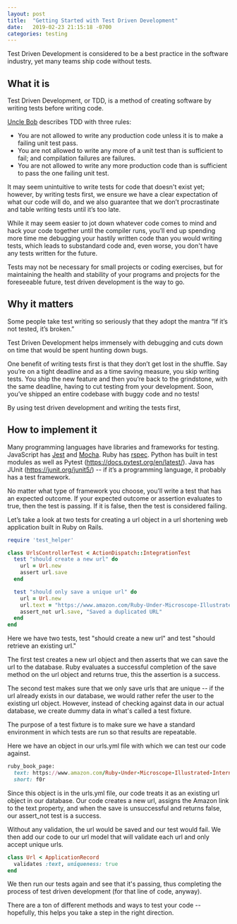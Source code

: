 ```yaml
---
layout: post
title:  "Getting Started with Test Driven Development"
date:   2019-02-23 21:15:18 -0700
categories: testing
---
```

Test Driven Development is considered to be a best practice in the software industry, yet many teams ship code without tests.

## What it is
Test Driven Development, or TDD, is a method of creating software by writing tests before writing code.

[Uncle Bob](https://www.youtube.com/watch?v=qkblc5WRn-U) describes TDD with three rules:
* You are not allowed to write any production code unless it is to make a failing unit test pass.
* You are not allowed to write any more of a unit test than is sufficient to fail; and compilation failures are failures.
* You are not allowed to write any more production code than is sufficient to pass the one failing unit test.

It may seem unintuitive to write tests for code that doesn't exist yet; however, by writing tests first, we ensure we have a clear expectation of what our code will do, and we also guarantee that we don’t procrastinate and table writing tests until it’s too late.

While it may seem easier to jot down whatever code comes to mind and hack your code together until the compiler runs, you’ll end up spending more time me debugging your hastily written code than you would writing tests, which leads to substandard code and, even worse, you don't have any tests written for the future.

Tests may not be necessary for small projects or coding exercises, but for maintaining the health and stability of your programs and projects for the foreseeable future, test driven development is the way to go.

## Why it matters
Some people take test writing so seriously that they adopt the mantra “If it’s not tested, it’s broken.”

Test Driven Development helps immensely with debugging and cuts down on time that would be spent hunting down bugs.

One benefit of writing tests first is that they don’t get lost in the shuffle. Say you’re on a tight deadline and as a time saving measure, you skip writing tests. You ship the new feature and then you’re back to the grindstone, with the same deadline, having to cut testing from your development. Soon, you’ve shipped an entire codebase with buggy code and no tests!

By using test driven development and writing the tests first,

## How to implement it
Many programming languages have libraries and frameworks for testing. JavaScript has [Jest](https://jestjs.io/) and [Mocha](https://mochajs.org/). Ruby has [rspec](http://rspec.info/). Python has built in test modules as well as Pytest (https://docs.pytest.org/en/latest/). Java has JUnit (https://junit.org/junit5/) -- if it’s a programming language, it probably has a test framework.

No matter what type of framework you choose, you’ll write a test that has an expected outcome. If your expected outcome or assertion evaluates to true, then the test is passing. If it is false, then the test is considered failing.

Let’s take a look at two tests for creating a url object in a url shortening web application built in Ruby on Rails.

```ruby
require 'test_helper'

class UrlsControllerTest < ActionDispatch::IntegrationTest
  test "should create a new url" do
    url = Url.new
    assert url.save
  end

  test "should only save a unique url" do
    url = Url.new
    url.text = "https://www.amazon.com/Ruby-Under-Microscope-Illustrated-Internals/dp/1593275277"
    assert_not url.save, "Saved a duplicated URL"
  end
end
```

Here we have two tests, test "should create a new url" and test "should retrieve an existing url."

The first test creates a new url object and then asserts that we can save the url to the database. Ruby evaluates a successful completion of the save method on the url object and returns true, this the assertion is a success.

The second test makes sure that we only save urls that are unique -- if the url already exists in our database, we would rather refer the user to the existing url object. However, instead of checking against data in our actual database, we create dummy data in what's called a test fixture.

The purpose of a test fixture is to make sure we have a standard environment in which tests are run so that results are repeatable.

Here we have an object in our urls.yml file with which we can test our code against.

```ruby
ruby_book_page:
  text: https://www.amazon.com/Ruby-Under-Microscope-Illustrated-Internals/dp/1593275277
  short: f0r
```
Since this object is in the urls.yml file, our code treats it as an existing url object in our database. Our code creates a new url, assigns the Amazon link to the text property, and when the save is unsuccessful and returns false, our assert_not test is a success.

Without any validation, the url would be saved and our test would fail. We then add our code to our url model that will validate each url and only accept unique urls.

```ruby
class Url < ApplicationRecord
  validates :text, uniqueness: true
end

```

We then run our tests again and see that it's passing, thus completing the process of test driven development (for that line of code, anyway).

There are a ton of different  methods and ways to test your code -- hopefully, this helps you take a step in the right direction.
